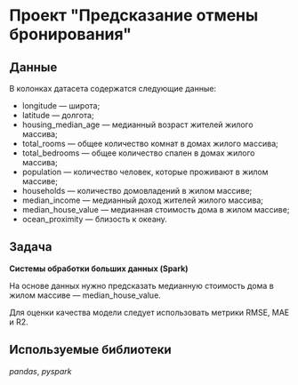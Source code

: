 # Проект "Предсказание отмены бронирования"

## Данные

В колонках датасета содержатся следующие данные:
- longitude — широта;
- latitude — долгота;
- housing_median_age — медианный возраст жителей жилого массива;
- total_rooms — общее количество комнат в домах жилого массива;
- total_bedrooms — общее количество спален в домах жилого массива;
- population — количество человек, которые проживают в жилом массиве;
- households — количество домовладений в жилом массиве;
- median_income — медианный доход жителей жилого массива;
- median_house_value — медианная стоимость дома в жилом массиве;
- ocean_proximity — близость к океану.


## Задача

**Системы обработки больших данных (Spark)**

На основе данных нужно предсказать медианную стоимость дома в жилом массиве — median_house_value. 

Для оценки качества модели следует использовать метрики RMSE, MAE и R2.

## Используемые библиотеки
*pandas*,  *pyspark*
